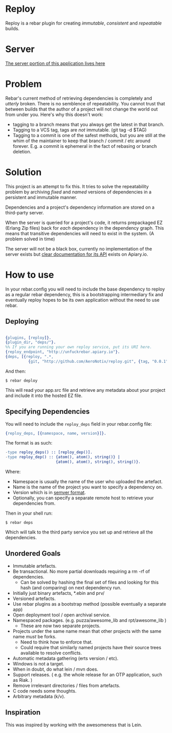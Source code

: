 Reploy
======

Reploy is a rebar plugin for creating *immutable*, *consistent* and
*repeatable* builds.

Server
======

[The server portion of this application lives here](https://github.com/AeroNotix/reploy_server/)


Problem
=======

Rebar's current method of retrieving dependencies is completely and
*utterly* broken. There is no semblence of repeatability. You cannot
trust that between builds that the author of a project will not change
the world out from under you. Here's why this doesn't work:

* tagging to a branch means that you always get the latest in that
  branch.
* Tagging to a VCS tag, tags are *not* immutable. (git tag -d $TAG)
* Tagging to a commit is one of the safest methods, but you are still
  at the whim of the maintainer to keep that branch / commit / etc
  around forever. E.g. a commit is ephemeral in the fact of rebasing
  or branch deletion.


Solution
========

This project is an attempt to fix this. It tries to solve the
repeatability problem by archiving *fixed* and *named* versions of
dependencies in a persistent and immutable manner.

Dependencies and a project's dependency information are stored on a
third-party server.

When the server is queried for a project's code, it returns
prepackaged EZ (Erlang Zip files) back for *each* dependency in the
dependency graph. This means that transitive dependencies will need to
exist in the system. (A problem solved in time)

The server will not be a black box, currently no implementation of the
server exists but
[clear documentation for its API](http://docs.reploy.apiary.io/)
exists on Apiary.io.

How to use
==========

In your rebar.config you will need to include the base dependency to
reploy as a regular rebar dependency, this is a bootstrapping
intermediary fix and eventually reploy hopes to be its own
application without the need to use rebar.


Deploying
---------

```erlang

{plugins, [reploy]}.
{plugin_dir, "deps/"}.
%% If you are running your own reploy service, put its URI here.
{reploy_endpoint, "http://unfuckrebar.apiary.io"}.
{deps, [{reploy, ".*,
          {git, "http://github.com/AeroNotix/reploy.git", {tag, "0.0.1"}}}]}.
```

And then:

```shell
$ rebar deploy
```

This will read your app.src file and retrieve any metadata about your
project and include it into the hosted EZ file.


Specifying Dependencies
-----------------------

You will need to include the `reploy_deps` field in your rebar.config file:

```erlang
{reploy_deps, [{namespace, name, version}]}.
```

The format is as such:

```erlang
-type reploy_deps() :: [reploy_dep()].
-type reploy_dep() :: {atom(), atom(), string()} |
                      {atom(), atom(), string(), string()}.
```

Where:

* Namespace is usually the name of the user who uploaded the artefact.
* Name is the name of the project you want to specify a dependency on.
* Version which is in [semver format](http://semver.org/).
* Optionally, you can specify a separate remote host to retrieve your
  dependencies from.

Then in your shell run:

```shell
$ rebar deps
```

Which will talk to the third party service you set up and retrieve all
the dependencies.


Unordered Goals
---------------

* Immutable artefacts.
* Be transactional. No more partial downloads requiring a rm -rf of dependencies.
    * Can be solved by hashing the final set of files and looking for this hash (and comparing) on next dependency run.
* Initially just binary artefacts, *.ebin and prv/
* Versioned artefacts.
* Use rebar plugins as a bootstrap method (possible eventually a separate app)
* Open deployment tool / open archival service.
* Namespaced packages. (e.g. puzza/awesome_lib and rpt/awesome_lib )
    * These are now two separate projects.
* Projects under the same name mean that other projects with the same name *must* be forks.
    * Need to think how to enforce that.
    * Could require that similarly named projects have their source trees available to resolve
      conflicts.
* Automatic metadata gathering (erts version / etc).
* Windows is not a target.
* When in doubt, do what lein / mvn does.
* Support releases. ( e.g. the whole release for an OTP application, such as Riak. )
* Remove irrelevant directories / files from artefacts.
* C code needs some thoughts.
* Arbitrary metadata (k/v).


Inspiration
-----------

This was inspired by working with the awesomeness that is Lein.
